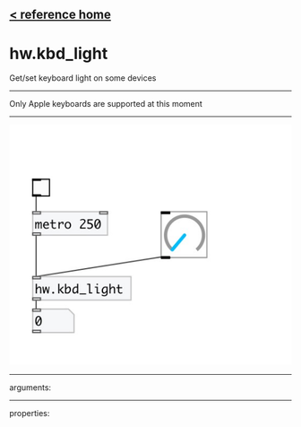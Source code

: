 [< reference home](index.html)
---

# hw.kbd_light


Get/set keyboard light on some devices

---

Only Apple keyboards are supported at this moment
<br>


---


![example](examples/hw.kbd_light-example.jpg)

---
arguments:


---
properties:


